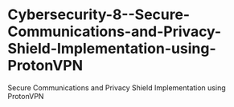 # Cybersecurity-8--Secure-Communications-and-Privacy-Shield-Implementation-using-ProtonVPN
Secure Communications and Privacy Shield Implementation using ProtonVPN
